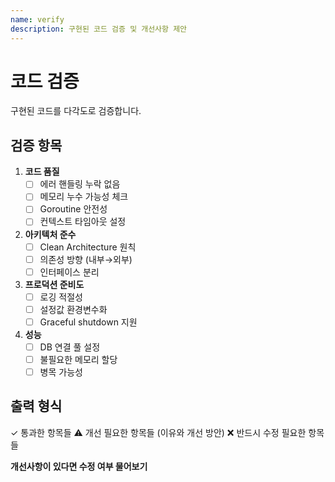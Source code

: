 ```yaml
---
name: verify
description: 구현된 코드 검증 및 개선사항 제안
---
```


# 코드 검증

구현된 코드를 다각도로 검증합니다.

## 검증 항목

1. **코드 품질**
   - [ ] 에러 핸들링 누락 없음
   - [ ] 메모리 누수 가능성 체크
   - [ ] Goroutine 안전성
   - [ ] 컨텍스트 타임아웃 설정

2. **아키텍처 준수**
   - [ ] Clean Architecture 원칙
   - [ ] 의존성 방향 (내부→외부)
   - [ ] 인터페이스 분리

3. **프로덕션 준비도**
   - [ ] 로깅 적절성
   - [ ] 설정값 환경변수화
   - [ ] Graceful shutdown 지원

4. **성능**
   - [ ] DB 연결 풀 설정
   - [ ] 불필요한 메모리 할당
   - [ ] 병목 가능성

## 출력 형식

✓ 통과한 항목들
⚠️ 개선 필요한 항목들 (이유와 개선 방안)
❌ 반드시 수정 필요한 항목들

**개선사항이 있다면 수정 여부 물어보기**